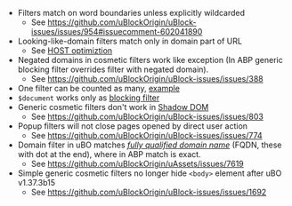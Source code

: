 - Filters match on word boundaries unless explicitly wildcarded
    - See <https://github.com/uBlockOrigin/uBlock-issues/issues/954#issuecomment-602041890>
- Looking-like-domain filters match only in domain part of URL
    - See [HOST optimiztion](./Static-filter-syntax#hosts-files)
- Negated domains in cosmetic filters work like exception (In ABP generic blocking filter overrides filter with negated domain).
    - See <https://github.com/uBlockOrigin/uBlock-issues/issues/388>
- One filter can be counted as many, [example](./Static-filter-syntax#badfilter)
- `$document` works only as [blocking filter](./Static-filter-syntax#document-for-entire-page-exception)
- Generic cosmetic filters don't work in [Shadow DOM](https://developer.mozilla.org/en-US/docs/Web/Web_Components/Using_shadow_DOM)
    - See <https://github.com/uBlockOrigin/uBlock-issues/issues/803>
- Popup filters will not close pages opened by direct user action
    - See <https://github.com/uBlockOrigin/uBlock-issues/issues/774>
- Domain filter in uBO matches [_fully qualified domain name_](https://en.wikipedia.org/wiki/Fully_qualified_domain_name) (FQDN, these with dot at the end), where in ABP match is exact.
    - See <https://github.com/uBlockOrigin/uAssets/issues/7619>
- Simple generic cosmetic filters no longer hide `<body>` element after uBO v1.37.3b15
    - See <https://github.com/uBlockOrigin/uBlock-issues/issues/1692>